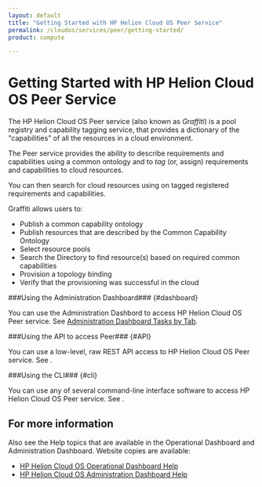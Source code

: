 ```yaml
---
layout: default
title: "Getting Started with HP Helion Cloud OS Peer Service"
permalink: /cloudos/services/peer/getting-started/
product: compute

---
```

# Getting Started with HP Helion Cloud OS Peer Service #

<!-- modeled after HP Helion Cloud Networking Getting Started (network.getting.started.md); text from docs.hpcloud.com/cloudos/prepare/overview/ -->

The HP Helion Cloud OS Peer service (also known as *Graffiti*) is a pool registry and capability tagging service, that provides a dictionary of the "capabilities" of all the resources in a cloud environment.

The Peer service provides the ability to describe requirements and capabilities using a common ontology and to *tag* (or, assign) requirements and capabilities to cloud resources. 

You can then search for cloud resources using on tagged registered requirements and capabilities. 

Graffiti allows users to:

- Publish a common capability ontology
- Publish resources that are described by the Common Capability Ontology
- Select resource pools
- Search the Directory to find resource(s) based on required common capabilities
- Provision a topology binding
- Verify that the provisioning was successful in the cloud


###Using the Administration Dashboard### {#dashboard}

You can use the Administration Dashbord to access HP Helion Cloud OS Peer service. See [Administration Dashboard Tasks by Tab](/cloudos/manage/administration-dashboard/tasks-by-tab/).

###Using the API to access Peer### {#API}
 
You can use a low-level, raw REST API access to HP Helion Cloud OS Peer service. See .

###Using the CLI### {#cli}

You can use any of several command-line interface software to access HP Helion Cloud OS Peer service. See .


## For more information ##
Also see the Help topics that are available in the Operational Dashboard and Administration Dashboard.  Website copies are available:

* [HP Helion Cloud OS Operational Dashboard Help](/cloudos/manage/operational-dashboard/)
* [HP Helion Cloud OS Administration Dashboard Help](/cloudos/manage/administration-dashboard/)

